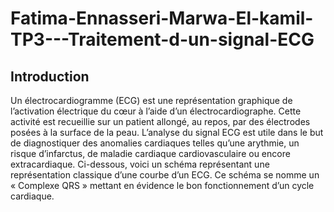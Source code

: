 # Fatima-Ennasseri-Marwa-El-kamil-TP3---Traitement-d-un-signal-ECG
## Introduction 
Un électrocardiogramme (ECG) est une représentation graphique de l’activation électrique du cœur à l’aide d’un électrocardiographe. Cette activité est recueillie sur un patient allongé, au repos, par des électrodes posées à la surface de la peau. 
L’analyse du signal ECG est utile dans le but de diagnostiquer des anomalies 
cardiaques telles qu’une arythmie, un risque d’infarctus, de maladie cardiaque 
cardiovasculaire ou encore extracardiaque. 
Ci-dessous, voici un schéma représentant une représentation classique d’une courbe 
d’un ECG. Ce schéma se nomme un « Complexe QRS » mettant en évidence le bon 
fonctionnement d’un cycle cardiaque.


